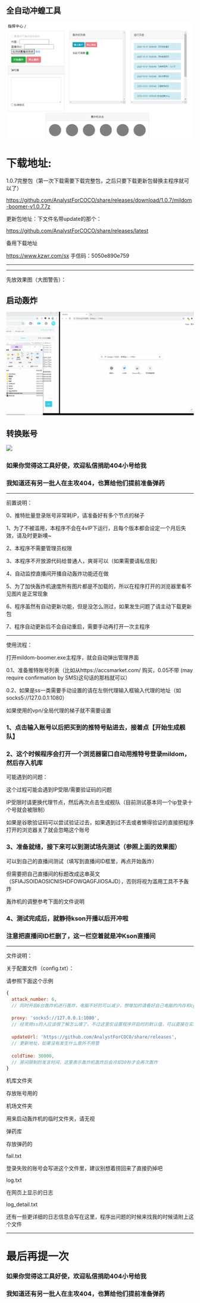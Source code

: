 ## 全自动冲蝗工具
![](./main.png)

# 下载地址:
1.0.7完整包（第一次下载需要下载完整包，之后只要下载更新包替换主程序就可以了）

https://github.com/AnalystForCOCO/share/releases/download/1.0.7/mildom-boomer-v1.0.7.7z

更新包地址：下文件名带update的那个：

https://github.com/AnalystForCOCO/share/releases/latest

备用下载地址

https://www.kzwr.com/sx 手信码：5050e890e759




---
---
先放效果图（大图警告）：

## 启动轰炸

![](./auto05.gif)


## 转换账号

![](./auto01.gif)


### 如果你觉得这工具好使，欢迎私信捐助404小号给我

### 我知道还有另一批人在主攻404，也算给他们提前准备弹药

---
前置说明：

0、推特批量登录账号非常耗IP，请准备好有多个节点的梯子

1、为了不被滥用，本程序不会在4vIP下运行，且每个版本都会设定一个月后失效，请及时更新噢~

2、本程序不需要管理员权限

3、本程序不开放源代码给普通人，爽哥可以（如果需要请私信我）

4、自动监控直播间开播自动轰炸功能还在做

5、为了加快轰炸机速度所有图片都是不加载的，所以在程序打开的浏览器里看不见图片是正常现象

6、程序虽然有自动更新功能，但是没怎么测过，如果发生问题了请主动下载更新包

7、程序自动更新后不会自动重启，需要手动再打开一次主程序

---
使用流程：

打开mildom-boomer.exe主程序，就会自动弹出管理界面

0.1、准备推特账号列表（比如从https://accsmarket.com/ 购买，0.05不带 (may require confirmation by SMS)这句话的那档就可以）

0.2、如果是ss一类需要手动设置的请在左侧代理输入框输入代理的地址（如socks5://127.0.0.1:1080）

如果使用的vpn/全局代理的梯子就不需要设置

### 1、点击输入账号以后把买到的推特号贴进去，接着点【开始生成舰队】

### 2、这个时候程序会打开一个浏览器窗口自动用推特号登录mildom，然后存入机库
可能遇到的问题：

这个过程可能会遇到IP受限/需要验证码的问题

IP受限时请更换代理节点，然后再次点击生成舰队（目前测试基本同一个ip登录十个号就会被限制）

如果是谷歌验证码可以尝试验证过去，如果遇到过不去或者懒得验证的直接把程序打开的浏览器关了就会忽略这个账号


### 3、准备就绪，接下来可以到测试场先测试（参照上面的效果图）
可以到自己的直播间测试（填写到直播间ID框里，再点开始轰炸）

但需要把自己直播间的标题改成这串英文（SFIAJSOIDAOSICNISHDFOWQAGFJIOSAJD），否则将视为滥用工具不予轰炸

轰炸机的调整参考下面的文件说明

### 4、测试完成后，就静待kson开播以后开冲啦
### 注意把直播间ID栏删了，这一栏空着就是冲Kson直播间

---
文件说明：

关于配置文件（config.txt）：

请参照下面这个示例

```js
{
  attack_number: 6,
  // 同时开启6台轰炸机进行轰炸，电脑不好的可以减少，想增加的请看好自己电脑的内存和cpu量力而行（多开请记得账号也要够多，不然很容易就打完了）

  proxy: 'socks5://127.0.0.1:1080',
  // 经常用ss的人应该很了解怎么填了，不过这里仅设置程序开启时的默认值，可以直接在实时管理界面修改（如果是全局/vpn式的代理这里不填）

  updateUrl: 'https://github.com/AnalystForCOCO/share/releases',
  // 更新地址，如果没有发生什么意外不用管

  coldTime: 30000,
  // 房间限制的发言时间，这里表示轰炸机轰炸后会冷却30秒才会再次轰炸
}
```

机库文件夹

存放账号用的

机场文件夹

用来启动轰炸机的临时文件夹，请无视

弹药库

存放弹药的

fail.txt

登录失败的账号会写进这个文件里，建议别想着捞回来了直接扔掉吧

log.txt

在网页上显示的日志

log_detail.txt

还有一些更详细的日志信息会写在这里，程序出问题的时候来找我的时候请附上这个文件

---
# 最后再提一次

### 如果你觉得这工具好使，欢迎私信捐助404小号给我

### 我知道还有另一批人在主攻404，也算给他们提前准备弹药
